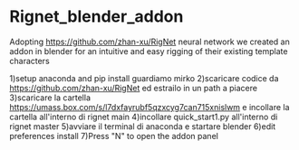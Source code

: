 # Rignet_blender_addon
Adopting https://github.com/zhan-xu/RigNet neural network we created an addon in blender for an intuitive and easy rigging of their existing template characters 


1)setup anaconda and pip install guardiamo mirko
2)scaricare codice da https://github.com/zhan-xu/RigNet ed estrailo in un path a piacere
3)scaricare la cartella https://umass.box.com/s/l7dxfayrubf5qzxcyg7can715xnislwm e incollare la cartella all'interno di rignet main
4)incollare quick_start1.py all'interno di rignet master
5)avviare il terminal di anaconda e startare blender
6)edit preferences install
7)Press "N" to open the addon panel
